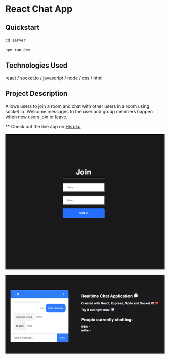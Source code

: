 # React Chat App


## Quickstart

`cd server`

`npm run dev`

## Technologies Used
react / socket.io / javascript / node / css / html

## Project Description 
Allows users to join a room and chat with other users in a room using socket.io. Welcome messages to the user and group members happen when new users join or leave. 


** Check out the live app on [Heroku](https://react-chat-app-client.herokuapp.com/)


![](login_screen.png)

![](chat_screen.png)